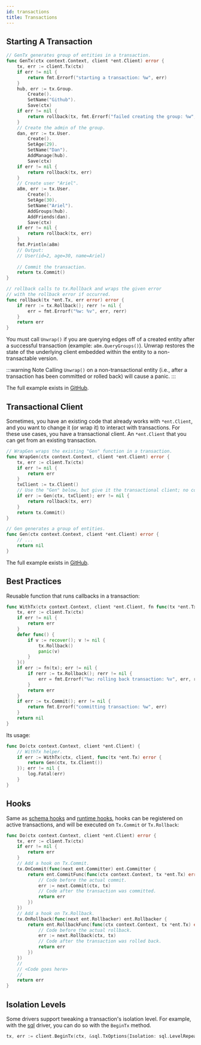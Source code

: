 ```yaml
---
id: transactions
title: Transactions
---
```


## Starting A Transaction

```go
// GenTx generates group of entities in a transaction.
func GenTx(ctx context.Context, client *ent.Client) error {
	tx, err := client.Tx(ctx)
	if err != nil {
		return fmt.Errorf("starting a transaction: %w", err)
	}
	hub, err := tx.Group.
		Create().
		SetName("Github").
		Save(ctx)
	if err != nil {
		return rollback(tx, fmt.Errorf("failed creating the group: %w", err))
	}
	// Create the admin of the group.
	dan, err := tx.User.
		Create().
		SetAge(29).
		SetName("Dan").
		AddManage(hub).
		Save(ctx)
	if err != nil {
		return rollback(tx, err)
	}
	// Create user "Ariel".
	a8m, err := tx.User.
		Create().
		SetAge(30).
		SetName("Ariel").
		AddGroups(hub).
		AddFriends(dan).
		Save(ctx)
	if err != nil {
		return rollback(tx, err)
	}
	fmt.Println(a8m)
	// Output:
	// User(id=2, age=30, name=Ariel)
	
	// Commit the transaction.
	return tx.Commit()
}

// rollback calls to tx.Rollback and wraps the given error
// with the rollback error if occurred.
func rollback(tx *ent.Tx, err error) error {
	if rerr := tx.Rollback(); rerr != nil {
		err = fmt.Errorf("%w: %v", err, rerr)
	}
	return err
}
```

You must call `Unwrap()` if you are querying edges off of a created entity after a successful transaction (example: `a8m.QueryGroups()`). Unwrap restores the state of the underlying client embedded within the entity to a non-transactable version. 

:::warning Note
Calling `Unwrap()` on a non-transactional entity (i.e., after a transaction has been committed or rolled back) will
cause a panic.
:::

The full example exists in [GitHub](https://github.com/ent/ent/tree/master/examples/traversal).

## Transactional Client

Sometimes, you have an existing code that already works with `*ent.Client`, and you want to change it (or wrap it)
to interact with transactions. For these use cases, you have a transactional client. An `*ent.Client` that you can
get from an existing transaction.

```go
// WrapGen wraps the existing "Gen" function in a transaction.
func WrapGen(ctx context.Context, client *ent.Client) error {
	tx, err := client.Tx(ctx)
	if err != nil {
		return err
	}
	txClient := tx.Client()
	// Use the "Gen" below, but give it the transactional client; no code changes to "Gen".
	if err := Gen(ctx, txClient); err != nil {
		return rollback(tx, err)
	}
	return tx.Commit()
}

// Gen generates a group of entities.
func Gen(ctx context.Context, client *ent.Client) error {
	// ...
	return nil
}
```

The full example exists in [GitHub](https://github.com/ent/ent/tree/master/examples/traversal).

## Best Practices

Reusable function that runs callbacks in a transaction:

```go
func WithTx(ctx context.Context, client *ent.Client, fn func(tx *ent.Tx) error) error {
	tx, err := client.Tx(ctx)
	if err != nil {
		return err
	}
	defer func() {
		if v := recover(); v != nil {
			tx.Rollback()
			panic(v)
		}
	}()
	if err := fn(tx); err != nil {
		if rerr := tx.Rollback(); rerr != nil {
			err = fmt.Errorf("%w: rolling back transaction: %v", err, rerr)
		}
		return err
	}
	if err := tx.Commit(); err != nil {
		return fmt.Errorf("committing transaction: %w", err)
	}
	return nil
}
```

Its usage:

```go
func Do(ctx context.Context, client *ent.Client) {
	// WithTx helper.
	if err := WithTx(ctx, client, func(tx *ent.Tx) error {
		return Gen(ctx, tx.Client())
	}); err != nil {
		log.Fatal(err)
	}
}
```

## Hooks

Same as [schema hooks](hooks.md#schema-hooks) and [runtime hooks](hooks.md#runtime-hooks), hooks can be registered on
active transactions, and will be executed on `Tx.Commit` or `Tx.Rollback`:

```go
func Do(ctx context.Context, client *ent.Client) error {
    tx, err := client.Tx(ctx)
    if err != nil {
        return err
    }
    // Add a hook on Tx.Commit.
    tx.OnCommit(func(next ent.Committer) ent.Committer {
        return ent.CommitFunc(func(ctx context.Context, tx *ent.Tx) error {
            // Code before the actual commit.
            err := next.Commit(ctx, tx)
            // Code after the transaction was committed.
            return err
        })
    })
    // Add a hook on Tx.Rollback.
    tx.OnRollback(func(next ent.Rollbacker) ent.Rollbacker {
        return ent.RollbackFunc(func(ctx context.Context, tx *ent.Tx) error {
            // Code before the actual rollback.
            err := next.Rollback(ctx, tx)
            // Code after the transaction was rolled back.
            return err
        })
    })
    //
    // <Code goes here>
    //
    return err
}
```

## Isolation Levels

Some drivers support tweaking a transaction's isolation level. For example, with the [sql](sql-integration.md) driver, you can do so with the `BeginTx` method.

```go
tx, err := client.BeginTx(ctx, &sql.TxOptions{Isolation: sql.LevelRepeatableRead})
```
